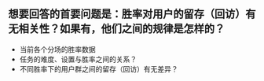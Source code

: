 ## 想要回答的首要问题是：胜率对用户的留存（回访）有无相关性？如果有，他们之间的规律是怎样的？
* 当前各个分场的胜率数据
* 任务的难度、设置与胜率之间的关系？
* 不同胜率下的用户群之间的留存（回访）有无差异？